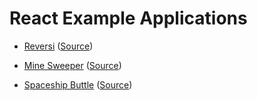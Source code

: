 # React Example Applications

- [Reversi](https://enakai00.github.io/react_examples/contents/reversi/) ([Source](https://github.com/enakai00/react_reversi))

- [Mine Sweeper](https://enakai00.github.io/react_examples/contents/minesweeper/) ([Source](https://github.com/enakai00/react_mine_sweeper))

- [Spaceship Buttle](https://enakai00.github.io/react_examples/contents/spaceship_buttle/) ([Source](https://github.com/enakai00/react_spaceship_buttle))
